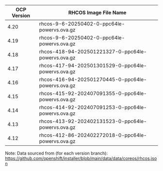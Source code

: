 | OCP Version | RHCOS Image File Name |
| ----------- | --------------------- |
| 4.20 | rhcos-9-6-20250402-0-ppc64le-powervs.ova.gz |
| 4.19 | rhcos-9-6-20250402-0-ppc64le-powervs.ova.gz |
| 4.18 | rhcos-418-94-202501221327-0-ppc64le-powervs.ova.gz |
| 4.17 | rhcos-417-94-202501301529-0-ppc64le-powervs.ova.gz |
| 4.16 | rhcos-416-94-202501270445-0-ppc64le-powervs.ova.gz |
| 4.15 | rhcos-415-92-202407091355-0-ppc64le-powervs.ova.gz |
| 4.14 | rhcos-414-92-202407091253-0-ppc64le-powervs.ova.gz |
| 4.13 | rhcos-413-92-202402131523-0-ppc64le-powervs.ova.gz |
| 4.12 | rhcos-412-86-202402272018-0-ppc64le-powervs.ova.gz |

Note: Data sourced from (for each version branch): https://github.com/openshift/installer/blob/main/data/data/coreos/rhcos.json

